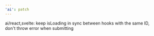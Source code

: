 ```yaml
---
'ai': patch
---
```


ai/react,svelte: keep isLoading in sync between hooks with the same ID, don't throw error when submitting
